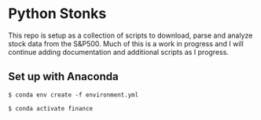# Python Stonks

This repo is setup as a collection of scripts to download, parse and analyze stock data from the S&P500.
Much of this is a work in progress and I will continue adding documentation and additional scripts as I progress.


## Set up with Anaconda
```
$ conda env create -f environment.yml

$ conda activate finance
```
